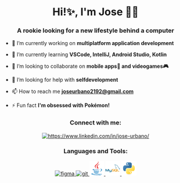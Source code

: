 <h1 align="center">Hi!✨, I'm Jose 🏳️‍🌈​</h1>
<h3 align="center">A rookie looking for a new lifestyle behind a computer</h3>

- 🔭 I’m currently working on **multiplatform application development**

- 🌱 I’m currently learning **VSCode, IntelliJ, Android Studio, Kotlin**

- 👯 I’m looking to collaborate on **mobile apps📱​ and videogames🎮**

- 🤝 I’m looking for help with **selfdevelopment**

- 📫 How to reach me **joseurbano2192@gmail.com**

- ⚡ Fun fact **I'm obsessed with Pokémon!**

<h3 align="center">Connect with me:</h3>
<p align="center">
<a href="https://linkedin.com/in/https://www.linkedin.com/in/jose-urbano/" target="blank"><img align="center" src="https://raw.githubusercontent.com/rahuldkjain/github-profile-readme-generator/master/src/images/icons/Social/linked-in-alt.svg" alt="https://www.linkedin.com/in/jose-urbano/" height="30" width="40" /></a>
</p>

<h3 align="center">Languages and Tools:</h3>
<p align="center"> <a href="https://www.figma.com/" target="_blank" rel="noreferrer"> <img src="https://www.vectorlogo.zone/logos/figma/figma-icon.svg" alt="figma" width="40" height="40"/> </a> <a href="https://git-scm.com/" target="_blank" rel="noreferrer"> <img src="https://www.vectorlogo.zone/logos/git-scm/git-scm-icon.svg" alt="git" width="40" height="40"/> </a> <a href="https://www.java.com" target="_blank" rel="noreferrer"> <img src="https://raw.githubusercontent.com/devicons/devicon/master/icons/java/java-original.svg" alt="java" width="40" height="40"/> </a> <a href="https://www.mysql.com/" target="_blank" rel="noreferrer"> <img src="https://raw.githubusercontent.com/devicons/devicon/master/icons/mysql/mysql-original-wordmark.svg" alt="mysql" width="40" height="40"/> </a> <a href="https://www.python.org" target="_blank" rel="noreferrer"> <img src="https://raw.githubusercontent.com/devicons/devicon/master/icons/python/python-original.svg" alt="python" width="40" height="40"/> </a> </p>
